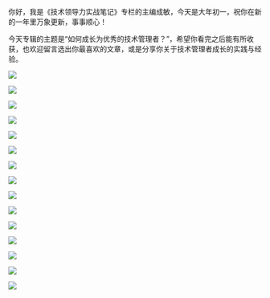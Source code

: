 你好，我是《技术领导力实战笔记》专栏的主编成敏，今天是大年初一，祝你在新的一年里万象更新，事事顺心！

今天专辑的主题是“如何成长为优秀的技术管理者？”，希望你看完之后能有所收获，也欢迎留言选出你最喜欢的文章，或是分享你关于技术管理者成长的实践与经验。

[![](https://static001.geekbang.org/resource/image/72/9b/72cce3506deaa43d8bfd38a7517a839b.jpg?wh=949*463)](https://time.geekbang.org/column/article/5765)

[![](https://static001.geekbang.org/resource/image/a1/2f/a115736e6e51b29ad43551adfd07e92f.jpg?wh=949*463)](https://time.geekbang.org/column/article/11829)

[![](https://static001.geekbang.org/resource/image/3b/ef/3b76065b66e0c070795d4de55e700def.jpg?wh=949*463)](https://time.geekbang.org/column/article/41315)

[![](https://static001.geekbang.org/resource/image/1f/9d/1f828d4896c7494d12c8a9f57e3ed19d.jpg?wh=949*463)](https://time.geekbang.org/column/article/41898)

[![](https://static001.geekbang.org/resource/image/d0/16/d0e69b90e1e5707891da7c0841290116.jpg?wh=949*463)](https://time.geekbang.org/column/article/65311)

[![](https://static001.geekbang.org/resource/image/11/bd/11622638116cbce02e79c7d396629abd.jpg?wh=949*463)](https://time.geekbang.org/column/article/69096)

[![](https://static001.geekbang.org/resource/image/08/dc/08e0e9d1f9da309e283170232db10cdc.jpg?wh=949*463)](https://time.geekbang.org/column/article/70873)

[![](https://static001.geekbang.org/resource/image/2c/8e/2ccf7d156e96fbfb946110502c2e2d8e.jpg?wh=949*463)](https://time.geekbang.org/column/article/71156)

[![](https://static001.geekbang.org/resource/image/eb/14/eba8f6fe6d144962ab874402da8b0f14.jpg?wh=949*463)](https://time.geekbang.org/column/article/73335)

[![](https://static001.geekbang.org/resource/image/b0/38/b010892be243589f51fe34ba32369e38.jpg?wh=949*463)](https://time.geekbang.org/column/article/73596)

[![](https://static001.geekbang.org/resource/image/6e/26/6e431d38cff47cf16998e4a1c3866626.jpg?wh=949*463)](https://time.geekbang.org/column/article/75727)

[![](https://static001.geekbang.org/resource/image/05/b0/050ae62a12f1720b13870e34ee0f65b0.jpg?wh=949*463)](https://time.geekbang.org/column/article/77303)

[![](https://static001.geekbang.org/resource/image/bd/5d/bdb3a89e18e6affa67d1e611ad81d75d.jpg?wh=949*463)](https://time.geekbang.org/column/article/77888)

[![](https://static001.geekbang.org/resource/image/41/b6/41b90fb26c042c4c80e3f81e1f5e8db6.jpg?wh=949*463)](https://time.geekbang.org/column/article/7674)

[![](https://static001.geekbang.org/resource/image/ed/72/eddc1975a2d22a14fccac992fb8b0572.jpg?wh=949*463)](https://time.geekbang.org/column/article/41650)